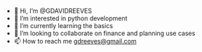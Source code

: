 - 👋 Hi, I’m @GDAVIDREEVES
- 👀 I’m interested in python development
- 🌱 I’m currently learning the basics
- 💞️ I’m looking to collaborate on finance and planning use cases
- 📫 How to reach me gdreeves@gmail.com

<!---
GDAVIDREEVES/GDAVIDREEVES is a ✨ special ✨ repository because its `README.md` (this file) appears on your GitHub profile.
You can click the Preview link to take a look at your changes.
--->
